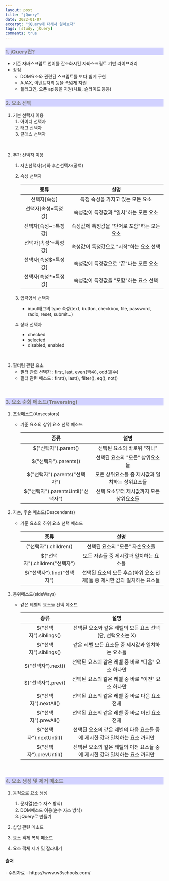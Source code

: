 ```yaml
---
layout: post
title: "jQuery"
date: 2022-01-07
excerpt: "jQuery에 대해서 알아보자"
tags: [study, jQuery]
comments: true
---
```


<style>
	h3{
		background-color:#D2D2FF;
		color: gray;
	}
</style>

### 1. jQuery란?
 
 - 기존 자바스크립트 언어를 간소화시킨 자바스크립트 기반 라이브러리
 - 장점
    - DOM요소와 관련된 스크립트를 보다 쉽게 구현
    - AJAX, 이벤트처리 등을 폭넓게 지원
    - 플러그인, 오픈 api등을 지원(차트, 슬라이드 등등)



### 2. 요소 선택

 1. 기본 선택자 이용
    1. 아이디 선택자
    2. 태그 선택자
    3. 클래스 선택자
<br>

 2. 추가 선택자 이용
    1. 자손선택자(>)와 후손선택자(공백)
    2. 속성 선택자

        |종류|설명|
        |:---:|:---:|
        |선택자[속성]|특정 속성을 가지고 있는 모든 요소|
        |선택자[속성=특정값]|속성값이 특정값과 "일치"하는 모든 요소|
        |선택자[속성~=특정값]|속성값에 특정값을 "단어로 포함"하는 모든 요소|
        |선택자[속성^=특정값]|속성값이 특정값으로 "시작"하는 요소 선택|
        |선택자[속성$=특정값]|속성값에 특정값으로 "끝"나는 모든 요소|
        |선택자[속성*=특정값]|속성값이 특정값을 "포함"하는 요소 선택|

    3. 입력양식 선택자
        -  input태그의 type 속성(text, button, checkbox, file, password, radio, reset, submit...)
    4. 상태 선택자
        - checked
        - selected
        - disabled, enabled
<br>

 3. 필터링 관련 요소
    - 필터 관련 선택자 : first, last, even(짝수), odd(홀수)
    - 필터 관련 메소드 : first(), last(), filter(), eq(), not()
<br>

### 3. 요소 순회 메소드(Traversing)

 1. 조상메소드(Anscestors)
    - 기준 요소의 상위 요소 선택 메소드

        |종류|설명|
        |:---:|:---:|
        |$("선택자").parent()|선택된 요소의 바로위 "하나"|
        |$("선택자").parents()|선택된 요소의 "모든" 상위요소들|
        |$("선택자").parents("선택자")|모든 상위요소들 중 제시값과 일치하는 상위요소들|
        |$("선택자").parentsUntil("선택자")|선택 요소부터 제시값까지 모든 상위요소들|


 2. 자손, 후손 메소드(Descendants)
    - 기준 요소의 하위 요소 선택 메소드

        |종류|설명|
        |:---:|:---:|
        |("선택자").children()|선택된 요소의 "모든" 자손요소들|
        |$("선택자").children("선택자")|모든 자손들 중 제시값과 일치하는 요소들|
        |$("선택자").find("선택자")|선택된 요소의 모든 후손(하위 요소 전체)들 중 제시한 값과 일치하는 요소들|
    
 
 3. 동위메소드(sideWays)
    - 같은 레벨의 요소들 선택 메소드

        |종류|설명|
        |:---:|:---:|
        |$("선택자").siblings()|선택된 요소와 같은 레벨의 모든 요소 선택(단, 선택요소는 X)|
        |$("선택자").siblings()|같은 레벨 모든 요소들 중 제시값과 일치하는 요소들|
        |$("선택자").next()|선택된 요소의 같은 레벨 중 바로 "다음" 요소 하나만|
        |$("선택자").prev()|선택된 요소의 같은 레벨 중 바로 "이전" 요소 하나만|
        |$("선택자").nextAll()|선택된 요소의 같은 레벨 중 바로 다음 요소 전체|
        |$("선택자").prevAll()|선택된 요소의 같은 레벨 중 바로 이전 요소 전체|
        |$("선택자").nextUntil()|선택된 요소의 같은 레벨의 다음 요소들 중에 제시한 값과 일치하는 요소 까지만|
        |$("선택자").prevUntil()|선택된 요소의 같은 레벨의 이전 요소들 중에 제시한 값과 일치하는 요소 까지만|
    
<br>

### 4. 요소 생성 및 제거 메소드
 
 1. 동적으로 요소 생성
    1. 문자열(순수 자스 방식)
    2. DOM메소드 이용(순수 자스 방식)
    3. jQuery로 만들기
 
 2. 삽입 관련 메소드
 3. 요소 객체 복제 메소드
 4. 요소 객체 제거 및 잘라내기




<h4>출처</h4>
  - 수업자료
  - https://www.w3schools.com/